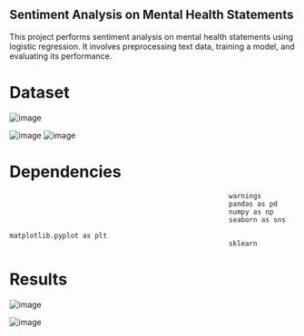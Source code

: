 ## Sentiment Analysis on Mental Health Statements
This project performs sentiment analysis on mental health statements using logistic regression. It involves preprocessing text data, training a model, and evaluating its performance.

# Dataset

![image](https://github.com/user-attachments/assets/37a7f26b-2532-4698-9173-ca3dd29661fd)





![image](https://github.com/user-attachments/assets/0c87f4b4-f78a-4832-8ef5-67c766e03cd8)         ![image](https://github.com/user-attachments/assets/fddeca0c-075e-4409-9a70-899479485858)

# Dependencies
                                                          warnings
                                                          pandas as pd
                                                          numpy as np
                                                          seaborn as sns
                                                          matplotlib.pyplot as plt
                                                          sklearn


# Results

![image](https://github.com/user-attachments/assets/c0864a43-b4c4-410b-b7ba-88726d5c4166)


![image](https://github.com/user-attachments/assets/6c04d84b-6db6-45a0-a4b3-0f72cea87fea)
